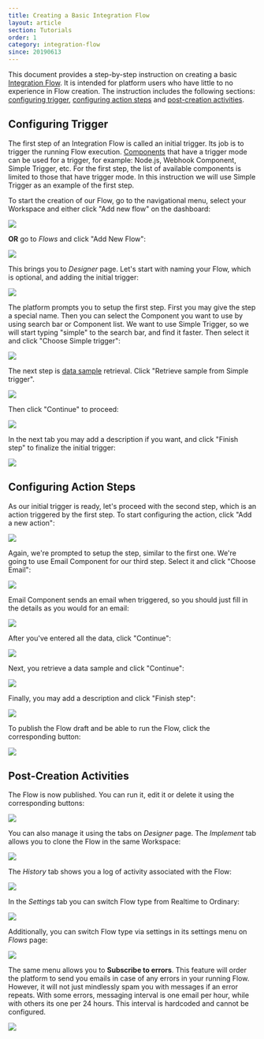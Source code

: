 ```yaml
---
title: Creating a Basic Integration Flow
layout: article
section: Tutorials
order: 1
category: integration-flow
since: 20190613
---
```


This document provides a step-by-step instruction on creating a basic [Integration Flow](integration-flow). It is intended for platform users who have little to no experience in Flow creation. The instruction includes the following sections: [configuring trigger](#configuring-trigger), [configuring action steps](#configuring-action-steps) and [post-creation activities](#post-creation-activities).

## Configuring Trigger

The first step of an Integration Flow is called an initial trigger. Its job is to trigger the running Flow execution. [Components](/integration-component) that have a trigger mode can be used for a trigger, for example: Node.js, Webhook Component, Simple Trigger, etc. For the first step, the list of available components is limited to those that have trigger mode. In this instruction we will use Simple Trigger as an example of the first step.  

To start the creation of our Flow, go to the navigational menu, select your Workspace and either click "Add new flow" on the dashboard:

![](/assets/img/getting-started/creating-basic-flow/Screenshot_0.png)

**OR** go to *Flows* and click "Add New Flow":

![](/assets/img/getting-started/creating-basic-flow/Screenshot_1.png)

This brings you to *Designer* page. Let's start with naming your Flow, which is optional, and adding the initial trigger:

![](/assets/img/getting-started/creating-basic-flow/Screenshot_4.png)

The platform prompts you to setup the first step. First you may give the step a special name. Then you can select the Component you want to use by using search bar or Component list. We want to use Simple Trigger, so we will start typing "simple" to the search bar, and find it faster. Then select it and click "Choose Simple trigger":

![](/assets/img/getting-started/creating-basic-flow/Screenshot_2.png)


The next step is [data sample](/data-sample-overview) retrieval. Click "Retrieve sample from Simple trigger".

![](/assets/img/getting-started/creating-basic-flow/Screenshot_7.png)

Then click "Continue" to proceed:

![](/assets/img/getting-started/creating-basic-flow/Screenshot_8.png)

In the next tab you may add a description if you want, and click "Finish step" to finalize the initial trigger:

![](/assets/img/getting-started/creating-basic-flow/Screenshot_9.png)


## Configuring Action Steps

As our initial trigger is ready, let's proceed with the second step, which is an action triggered by the first step. To start configuring the action, click "Add a new action":

![](/assets/img/getting-started/creating-basic-flow/Screenshot_10.png)

Again, we're prompted to setup the step, similar to the first one. We're going to use Email Component for our third step. Select it and click "Choose Email":

![](/assets/img/getting-started/creating-basic-flow/Screenshot_3.png)

Email Component sends an email when triggered, so you should just fill in the details as you would for an email:

![](/assets/img/getting-started/creating-basic-flow/Screenshot_5.png)

After you've entered all the data, click "Continue":

![](/assets/img/getting-started/creating-basic-flow/Screenshot_6.png)

Next, you retrieve a data sample and click "Continue":

![](/assets/img/getting-started/creating-basic-flow/Screenshot_20.png)

Finally, you may add a description and click "Finish step":

![](/assets/img/getting-started/creating-basic-flow/Screenshot_21.png)

To publish the Flow draft and be able to run the Flow, click the corresponding button:

![](/assets/img/getting-started/creating-basic-flow/Screenshot_11.png)



## Post-Creation Activities

The Flow is now published. You can run it, edit it or delete it using the corresponding buttons:

![](/assets/img/getting-started/creating-basic-flow/Screenshot_23.png)

You can also manage it using the tabs on *Designer* page. The *Implement* tab allows you to clone the Flow in the same Workspace:

![](/assets/img/getting-started/creating-basic-flow/Screenshot_25.png)

The *History* tab shows you a log of activity associated with the Flow:

![](/assets/img/getting-started/creating-basic-flow/Screenshot_26.png)

In the *Settings* tab you can switch Flow type from Realtime to Ordinary:

![](/assets/img/getting-started/creating-basic-flow/Screenshot_27.png)

Additionally, you can switch Flow type via settings in its settings menu on *Flows* page:

![](/assets/img/getting-started/creating-basic-flow/Screenshot_28.png)

The same menu allows you to **Subscribe to errors**. This feature will order the platform to send you emails in case of any errors in your running Flow. However, it will not just mindlessly spam you with messages if an error repeats. With some errors, messaging interval is one email per hour, while with others its one per 24 hours. This interval is hardcoded and cannot be configured.

![](/assets/img/getting-started/creating-basic-flow/Screenshot_24.png)
